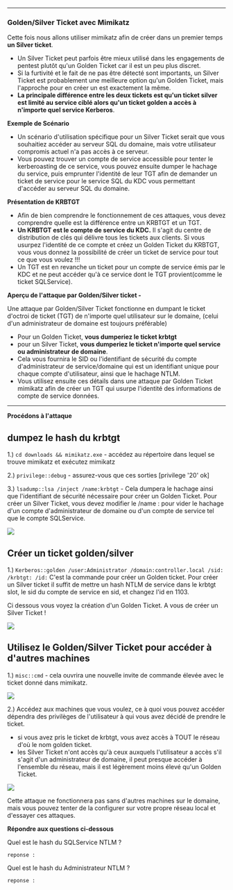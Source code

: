 ----
  
### Golden/Silver Ticket avec Mimikatz
  
Cette fois nous allons utiliser mimikatz afin de créer dans un premier temps **un Silver ticket**.

- Un Silver Ticket peut parfois être mieux utilisé dans les engagements de pentest plutôt qu'un Golden Ticket car il est un peu plus discret.  
- Si la furtivité et le fait de ne pas être détecté sont importants, un Silver Ticket est probablement une meilleure option qu'un Golden Ticket, mais l'approche pour en créer un est exactement la même. 
- **La principale différence entre les deux tickets est qu'un ticket silver est limité au service ciblé alors qu'un ticket golden a accès à n'importe quel service Kerberos**.

**Exemple de Scénario**

- Un scénario d'utilisation spécifique pour un Silver Ticket serait que vous souhaitiez accéder au serveur SQL du domaine, mais votre utilisateur compromis actuel n'a pas accès à ce serveur.   
- Vous pouvez trouver un compte de service accessible pour tenter le kerberoasting de ce service, vous pouvez ensuite dumper le hachage du service, puis emprunter l'identité de leur TGT afin de demander un ticket de service pour le service SQL du KDC vous permettant d'accéder au serveur SQL du domaine.

**Présentation de KRBTGT**

- Afin de bien comprendre le fonctionnement de ces attaques, vous devez comprendre quelle est la différence entre un KRBTGT et un TGT.    
- **Un KRBTGT est le compte de service du KDC.** Il s'agit du centre de distribution de clés qui délivre tous les tickets aux clients. Si vous usurpez l'identité de ce compte et créez un Golden Ticket du KRBTGT, vous vous donnez la possibilité de créer un ticket de service pour tout ce que vous voulez !!!  
-  Un TGT est en revanche un ticket pour un compte de service émis par le KDC et ne peut accéder qu'à ce service dont le TGT provient(comme le ticket SQLService).

**Aperçu de l'attaque par Golden/Silver ticket -**

Une attaque par Golden/Silver Ticket fonctionne en dumpant le ticket d'octroi de ticket (TGT) de n'importe quel utilisateur sur le domaine, (celui d'un administrateur de domaine est toujours préférable)  
- Pour un Golden Ticket, **vous dumperiez le ticket krbtgt** 
- pour un Silver Ticket, **vous dumperiez le ticket n'importe quel service ou administrateur de domaine**.
- Cela vous fournira le SID ou l'identifiant de sécurité du compte d'administrateur de service/domaine qui est un identifiant unique pour chaque compte d'utilisateur, ainsi que le hachage NTLM.  
- Vous utilisez ensuite ces détails dans une attaque par Golden Ticket mimikatz afin de créer un TGT qui usurpe l'identité des informations de compte de service données.

---

**Procédons à l'attaque**

## dumpez le hash du krbtgt

1.) ```cd downloads && mimikatz.exe``` - accédez au répertoire dans lequel se trouve mimikatz et exécutez mimikatz

2.) ```privilege::debug``` - assurez-vous que ces sorties [privilege '20' ok]

3.) ```lsadump::lsa /inject /name:krbtgt``` - Cela dumpera le hachage ainsi que l'identifiant de sécurité nécessaire pour créer un Golden Ticket. Pour créer un Silver Ticket, vous devez modifier le /name : pour vider le hachage d'un compte d'administrateur de domaine ou d'un compte de service tel que le compte SQLService.

<img src="https://imgur.com/BSh4rXy.png"/>

## Créer un ticket golden/silver 

1.) ```Kerberos::golden /user:Administrator /domain:controller.local /sid: /krbtgt: /id:``` 
  C'est la commande pour créer un Golden ticket. 
  Pour créer un Silver ticket il suffit de mettre un hash NTLM de service dans le krbtgt slot, le sid du compte de service en sid, et changez l'id en 1103.

Ci dessous vous voyez la création d'un Golden Ticket. 
A vous de créer un Silver Ticket !

<img src="https://imgur.com/6HnEnwi.png"/>

## Utilisez le Golden/Silver Ticket pour accéder à d'autres machines

1.) ```misc::cmd``` - cela ouvrira une nouvelle invite de commande élevée avec le ticket donné dans mimikatz.

<img src="https://imgur.com/rh06qDl.png"/>


2.) Accédez aux machines que vous voulez, ce à quoi vous pouvez accéder dépendra des privilèges de l'utilisateur à qui vous avez décidé de prendre le ticket.   
- si vous avez pris le ticket de krbtgt, vous avez accès à TOUT le réseau d'où le nom golden ticket.  
- les Silver Ticket n'ont accès qu'à ceux auxquels l'utilisateur a accès s'il s'agit d'un administrateur de domaine, il peut presque accéder à l'ensemble du réseau, mais il est légèrement moins élevé qu'un Golden Ticket.

<img src="https://imgur.com/VOEsU4O.png"/>

Cette attaque ne fonctionnera pas sans d'autres machines sur le domaine, mais vous pouvez tenter de la configurer sur votre propre réseau local et d'essayer ces attaques.

**Répondre aux questions ci-dessous**
  
Quel est le hash du SQLService NTLM ?
```
reponse : 
```
  
Quel est le hash du Administrateur NTLM ?
```
reponse : 
```

  
